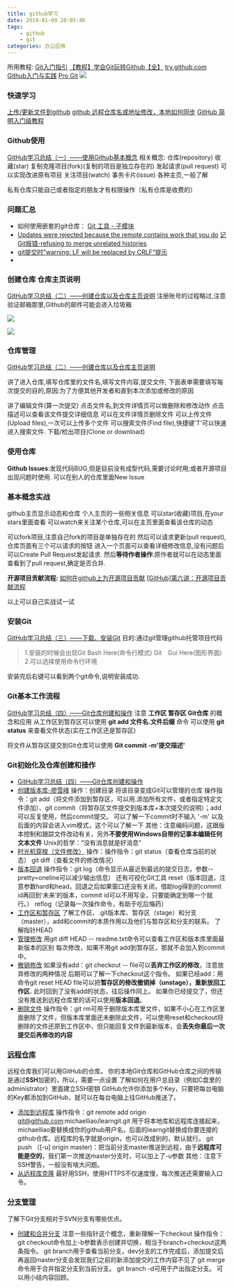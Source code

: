 ```yaml
---
title: github学习
date: 2019-01-09 20:05:46
tags:
    - github
    - git
categories: 办公应用
---
```


所用教程:
[Git入门指引](http://blog.a0z.me/2014/05/21/GitBeginning/)
[【教程】学会Git玩转Github【全】](https://www.bilibili.com/video/av10475153?from=search&seid=13771455105864045370)
[try.github.com](http://try.github.io/)
[Github入门与实践](https://book.douban.com/subject/26462816/)
[Pro Git](http://iissnan.com/progit/)
![](https://ss0.bdstatic.com/94oJfD_bAAcT8t7mm9GUKT-xh_/timg?image&quality=100&size=b4000_4000&sec=1547088293&di=4c958fb981820b935400a2982da85b54&src=http://imgs.aixifan.com/live/1484548189566/1484548189566.jpg)
<!-- more -->

### 快速学习
[上传/更新文件到github](https://blog.csdn.net/u011108439/article/details/80609235)
[github 远程仓库名或地址修改，本地如何同步](https://www.jianshu.com/p/4f48f5169963)
[GitHub 简明入门级教程](https://segmentfault.com/a/1190000013514335)
### Github使用
[GitHub学习总结（一）——使用Github基本概念](https://blog.csdn.net/qq_36501591/article/details/80517684)
相关概念:
仓库(repository)
收藏(star) 
复制克隆项目(fork)(复制的项目是独立存在的)
发起请求(pull request) 可以实现改进原有项目
关注项目(watch)
事务卡片(issue)
各种主页,一般了解

私有仓库只能自己或者指定的朋友才有权限操作（私有仓库是收费的）

### 问题汇总
* 如何使用嵌套的git仓库： [Git 工具 - 子模块](https://git-scm.com/book/zh/v2/Git-工具-子模块)
* [Updates were rejected because the remote contains work that you do](https://www.cnblogs.com/alex-415/p/6912294.html)
  [记Git报错-refusing to merge unrelated histories](https://blog.csdn.net/u012145252/article/details/80628451)
* [git提交时”warning: LF will be replaced by CRLF“提示](https://www.cnblogs.com/sminocence/p/9357209.html)
* 


### 创建仓库 仓库主页说明
[GitHub学习总结（二）——创建仓库以及仓库主页说明](https://blog.csdn.net/qq_36501591/article/details/80531363)
注册账号的过程略过,注意验证邮箱那里,Github的邮件可能会进入垃圾箱

![](http://lainundalice.oss-cn-beijing.aliyuncs.com/19-1-11/68538788.jpg)

![](http://lainundalice.oss-cn-beijing.aliyuncs.com/19-1-11/27817508.jpg)

### 仓库管理
[GitHub学习总结（二）——创建仓库以及仓库主页说明](https://blog.csdn.net/qq_36501591/article/details/80531363)

讲了进入仓库,填写仓库里的文件名,填写文件内容,提交文件,
下面表单需要填写每次提交的目的,原因:为了方便其他开发者和直到本次添加或修改的原因

讲了编辑文件(算一次提交)
点击文件名,到文件详情页可以做删除和修改动作
点击描述可以查看该文件提交详细信息
可以在文件详情页删除文件
可以上传文件(Upload files),一次可以上传多个文件
可以搜索文件(Find file),快捷键'T'可以快速进入搜索文件.
下载/检出项目(Clone or download)

### 使用仓库
**Github Issues**:发现代码BUG,但是目前没有成型代码,需要讨论时用;或者开源项目出现问题时使用.
可以在别人的仓库里面New Issue

### 基本概念实战
github主页显示动态和仓库
个人主页的一些相关信息
可以star(收藏)项目,在your stars里面查看
可以watch来关注某个仓库,可以在主页里面查看该仓库的动态

可以fork项目,注意自己fork的项目是单独存在的
然后可以请求更新(pull request),仓库页面有三个可以请求的按钮
进入一个页面可以查看详细修改信息,没有问题后可以Create Pull Request发起请求.
然后**等待作者操作**:原作者就可以在动态里面查看到了pull request,确定是否合并.

**开源项目贡献流程:**
[如何在github上为开源项目贡献](https://blog.csdn.net/XiyouLinux_Kangyijie/article/details/78605800)
[[GitHub]第六讲：开源项目贡献流程](https://blog.csdn.net/loadsong/article/details/51591687)

以上可以自己实战试一试

### 安装Git
[GitHub学习总结（三）——下载、安装Git](https://blog.csdn.net/qq_36501591/article/details/80550919)
目的:通过git管理github托管项目代码
>1.安装的时候会出现Git Bash Here(命令行模式) Git　Gui Here(图形界面)
2.可以选择使用命令行环境

安装完后右键可以看到两个git命令,说明安装成功.

### Git基本工作流程
[GitHub学习总结（四）——Git仓库创建和操作](https://blog.csdn.net/qq_36501591/article/details/80552965)
注意 **工作区 暂存区 Git仓库** 的概念和应用
从工作区到暂存区可以使用 **git add 文件名.文件后缀** 命令
可以使用 **git status** 来查看文件状态(实在工作区还是暂存区)

将文件从暂存区提交到Git仓库可以使用 **Git commit -m'提交描述'**

### Git初始化及仓库创建和操作
* [GitHub学习总结（四）——Git仓库创建和操作](https://blog.csdn.net/qq_36501591/article/details/80552965)
* [创建版本库-廖雪峰](https://www.liaoxuefeng.com/wiki/896043488029600/896827951938304)
  操作：创建目录 将该目录变成Git可以管理的仓库
  操作指令：git add（将文件添加到暂存区，可以用.添加所有文件，或者指定特定文件添加）、git commit（将暂存区文件提交到版本库+本次提交的说明）；add可以反复使用，然后commit提交。
  可以了解一下commit时不输入 '-m' 以及后面的内容会进入vim模式，这个可以了解一下
  其他：注意编码问题，这跟版本控制和跟踪文件改动有关，另外**不要使用Windows自带的记事本编辑任何文本文件**
  Unix的哲学：“没有消息就是好消息”
* [时光机穿梭（文件修改）](https://www.liaoxuefeng.com/wiki/896043488029600/896954074659008)
  操作：操作指令：git status（查看仓库当前的状态） git diff（查看文件的修改情况）
* [版本回退](https://www.liaoxuefeng.com/wiki/896043488029600/897013573512192)
  操作指令：git log（命令显示从最近到最远的提交日志，参数--pretty=oneline可以减少输出信息）
  还有可视化Git工具
  reset（版本回退，注意参数hard和head，回退之后如果窗口还没有关闭，借助log得到的commit id再回到‘未来’的版本，commit id可以不用写全，只要能确定到哪一个就行。）
  reflog（记录每一次操作命令，有助于吃后悔药）
* [工作区和暂存区](https://www.liaoxuefeng.com/wiki/896043488029600/897271968352576)
  了解工作区、.git版本库、暂存区（stage）和分支（master），add和commit的本质作用以及他们与暂存区和分支的联系。
  了解指针HEAD
* [管理修改](https://www.liaoxuefeng.com/wiki/896043488029600/897884457270432)
  用git diff HEAD -- readme.txt命令可以查看工作区和版本库里面最新版本的区别
  每次修改，如果不用git add到暂存区，那就不会加入到commit中。
* [撤销修改](https://www.liaoxuefeng.com/wiki/896043488029600/897889638509536)
  如果没有add：git checkout -- file可以**丢弃工作区的修改**，注意放弃修改的两种情况
  后期可以了解一下checkout这个指令。
  如果已经add：用命令git reset HEAD file可以把**暂存区的修改撤销掉（unstage），重新放回工作区.**
  此时回到了没有add的状态，往后操作同上。
  如果你已经提交了，但还没有推送到远程仓库里的话可以使用**版本回退**。
* [删除文件](https://www.liaoxuefeng.com/wiki/896043488029600/900002180232448)
  操作指令：git rm可用于删除版本库里文件，如果不小心在工作区里面删除了文件，但版本库里面还未删除此文件，可以使用reset和checkout将删除的文件还原到工作区中，但只能回复文件到最新版本，会**丢失你最后一次提交后再修改的内容**

### [远程仓库](https://www.liaoxuefeng.com/wiki/896043488029600/896954117292416)

远程仓库我们可以用GitHub的仓库。
你的本地Git仓库和GitHub仓库之间的传输是通过**SSH**加密的，所以，需要一点设置
了解如何在用户总目录（例如C盘里的administrator）里面建立SSH密钥
GitHub允许你添加多个Key，只要把每台电脑的Key都添加到GitHub，就可以在每台电脑上往GitHub推送了。

* [添加到远程库](https://www.liaoxuefeng.com/wiki/896043488029600/898732864121440)
  操作指令：git remote add origin git@github.com:michaelliao/learngit.git
  用于将本地库和远程库连接起来，michaelliao要替换成你的github用户名，后面的learngit替换成你要连接的github仓库。远程库的名字就是origin，也可以改成别的，默认就行。
  git push （[-u] origin master)：把当前分支master推送到远程，由于**远程库可能是空的**，我们第一次推送master分支时，可以加上了-u参数
  其他：注意下SSH警告，一般没有啥大问题。
* [从远程库克隆](https://www.liaoxuefeng.com/wiki/896043488029600/898732792973664)
  最好用SSH，使用HTTPS不仅速度慢，每次推送还需要输入口令。
  
### [分支管理](https://www.liaoxuefeng.com/wiki/896043488029600/896954848507552)
了解下Git分支相对于SVN分支有哪些优点。
* [创建和合并分支](https://www.liaoxuefeng.com/wiki/896043488029600/900003767775424)
  注意一些指针这个概念，重新理解一下checkout
  操作指令：git checkout命令加上-b参数表示创建并切换，相当于branch+checkout这两条指令。
  git branch用于查看当前分支，dev分支的工作完成后，添加提交后再返回master分支会发现我们之前的新添加提交的工作内容不见了
  git merge命令用于合并指定分支到当前分支。
  git branch -d可用于产出指定分支。
可以用小结内容回顾。